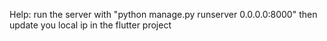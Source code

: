 Help:
run the server with "python manage.py runserver 0.0.0.0:8000"
then update you local ip in the flutter project
